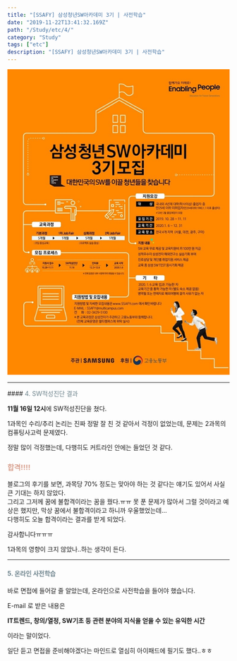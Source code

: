 ```yaml
---
title: "[SSAFY] 삼성청년SW아카데미 3기 | 사전학습"
date: "2019-11-22T13:41:32.169Z"
path: "/Study/etc/4/"
category: "Study"
tags: ["etc"]
description: "[SSAFY] 삼성청년SW아카데미 3기 | 사전학습"
---
```


![img](images/ssafy.png)

<hr />
#### <span style="color:#6D838C">4. SW적성진단 결과</span>  

**11월 16일 12시**에 SW적성진단을 쳤다.  

1과목인 수리/추리 논리는 진짜 정말 잘 친 것 같아서 걱정이 없었는데, 문제는 2과목의 컴퓨팅사고력 문제였다.

정말 많이 걱정했는데, 다행히도 커트라인 안에는 들었던 것 같다.  

### <span style="color:#D9A493">**합격!!!!**</span>  

블로그의 후기를 보면, 과목당 70% 정도는 맞아야 하는 것 같다는 얘기도 있어서 사실 큰 기대는 하지 않았다.  
그리고 그저께 꿈에 불합격이라는 꿈을 꿨다.ㅠㅠ
못 푼 문제가 많아서 그럴 것이라고 예상은 했지만, 막상 꿈에서 불합격이라고 하니까 우울했었는데...  
다행히도 오늘 합격이라는 결과를 받게 되었다.  

감사합니다ㅠㅠㅠ

1과목의 영향이 크지 않았나..하는 생각이 든다.  

<hr>


#### <span style="color:#6D838C">5. 온라인 사전학습</span>  

바로 면접에 들어갈 줄 알았는데, 온라인으로 사전학습을 들어야 했습니다.

E-mail 로 받은 내용은

**IT트렌드, 창의/열정, SW기초 등 관련 분야의 지식을 얻을 수 있는 유익한 시간**  

이라는 말이었다.  

일단 듣고 면접을 준비해야겠다는 마인드로 열심히 아이패드에 필기도 했다..ㅎㅎ
